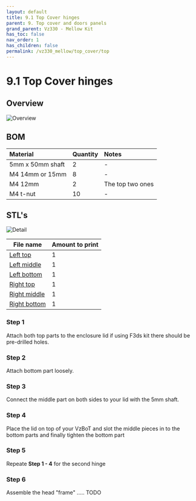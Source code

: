 ```yaml
---
layout: default
title: 9.1 Top Cover hinges
parent: 9. Top cover and doors panels
grand_parent: Vz330 - Mellow Kit
has_toc: false
nav_order: 1
has_children: false
permalink: /vz330_mellow/top_cover/top
---
```


# 9.1 Top Cover hinges

## Overview

![Overview](../../assets/images/manual/vz330_mellow/top_cover/top/overview.png)

## BOM

| Material         | Quantity | Notes            |
|:-----------------|:---------|:-----------------|
| 5mm x 50mm shaft | 2        | -                |
| M4 14mm or 15mm  | 8        | -                |
| M4 12mm          | 2        | The top two ones |
| M4 t-nut         | 10       | -                |

## STL's

![Detail](../../assets/images/manual/vz330_mellow/top_cover/top/details.png)

| File name      | Amount to print |
|----------------|-----------------|
| [Left top]     | 1               |
| [Left middle]  | 1               |
| [Left bottom]  | 1               |
| [Right top]    | 1               |
| [Right middle] | 1               |
| [Right bottom] | 1               |

### Step 1

Attach both top parts to the enclosure lid if using F3ds kit there should be pre-drilled holes.

### Step 2

Attach bottom part loosely.

### Step 3

Connect the middle part on both sides to your lid with the 5mm shaft.

### Step 4

Place the lid on top of your VzBoT and slot the middle pieces in to the bottom parts and finally tighten the bottom part

### Step 5

Repeate **Step 1 - 4** for the second hinge

### Step 6

Assemble the head "frame" ..... TODO

[Left bottom]: https://github.com/VzBoT3D/VzBoT-Vz330/blob/master/Assemblies%20BOM%20and%20STL/enclosure/Top%20cover%20hinges%20with%20tensioner/STLs/Left%20bottom.stl
[Left middle]: https://github.com/VzBoT3D/VzBoT-Vz330/blob/master/Assemblies%20BOM%20and%20STL/enclosure/Top%20cover%20hinges%20with%20tensioner/STLs/Left%20middle.stl
[Left top]: https://github.com/VzBoT3D/VzBoT-Vz330/blob/master/Assemblies%20BOM%20and%20STL/enclosure/Top%20cover%20hinges%20with%20tensioner/STLs/Left%20top.stl
[Right bottom]: https://github.com/VzBoT3D/VzBoT-Vz330/blob/master/Assemblies%20BOM%20and%20STL/enclosure/Top%20cover%20hinges%20with%20tensioner/STLs/Right%20bottom.stl
[Right middle]: https://github.com/VzBoT3D/VzBoT-Vz330/blob/master/Assemblies%20BOM%20and%20STL/enclosure/Top%20cover%20hinges%20with%20tensioner/STLs/Right%20middle.stl
[Right top]: https://github.com/VzBoT3D/VzBoT-Vz330/blob/master/Assemblies%20BOM%20and%20STL/enclosure/Top%20cover%20hinges%20with%20tensioner/STLs/Right%20top.stl
